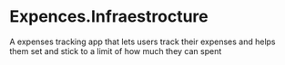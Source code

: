 # Expences.Infraestrocture



A expenses tracking app that lets users track their expenses and helps them set and stick to a limit of how much they can spent 
